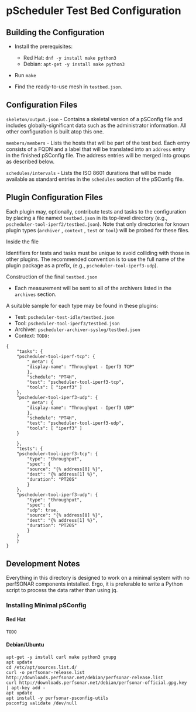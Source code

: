 # pScheduler Test Bed Configuration



## Building the Configuration

 * Install the prerequisites:
   * Red Hat:  `dnf -y install make python3`
   * Debian:  `apt-get -y install make python3`

 * Run `make`

 * Find the ready-to-use mesh in `testbed.json`.


## Configuration Files


`skeleton/output.json` - Contains a skeletal version of a pSConfig
file and includes globally-significant data such as the administrator
information.  All other configuration is built atop this one.

`members/members` - Lists the hosts that will be part of the test bed.
Each entry consists of a FQDN and a label that will be translated into
an `address` entry in the finished pSConfig file.  The address entries
will be merged into groups as described below.

`schedules/intervals` - Lists the ISO 8601 durations that will be made
available as standard entries in the `schedules` section of the
pSConfig file.


## Plugin Configuration Files

Each plugin may, optionally, contribute tests and tasks to the
configuration by placing a file named `testbed.json` in its top-level
directory (e.g., `pscheduler-tool-iperf2/testbed.json`).  Note that
only directories for known plugin types (`archiver` , `context` ,
`test` or `tool`) will be probed for these files.

Inside the file


Identifiers for tests and tasks must be unique to avoid colliding with
those in other plugins.  The recommended convention is to use the full
name of the plugin package as a prefix, (e.g.,
`pscheduler-tool-iperf3-udp`).




Construction of the final `testbed.json` 

 * Each measurement will be sent to all of the archivers listed in the
   `archives` section.

A suitable sample for each type may be found in these plugins:

 * Test:  `pscheduler-test-idle/testbed.json`
 * Tool:  `pscheduler-tool-iperf3/testbed.json`
 * Archiver: `pscheduler-archiver-syslog/testbed.json`
 * Context:  `TODO:`

```
{
    "tasks": {
	"pscheduler-tool-iperf-tcp": {
	    "_meta": {
		"display-name": "Throughput - Iperf3 TCP"
	    },
	    "schedule": "PT4H",
	    "test": "pscheduler-tool-iperf3-tcp",
	    "tools": [ "iperf3" ]
	},
	"pscheduler-tool-iperf3-udp": {
	    "_meta": {
		"display-name": "Throughput - Iperf3 UDP"
	    },
	    "schedule": "PT4H",
	    "test": "pscheduler-tool-iperf3-udp",
	    "tools": [ "iperf3" ]
	}

    },
    "tests": {
	"pscheduler-tool-iperf3-tcp": {
	    "type": "throughput",
	    "spec": {
		"source": "{% address[0] %}",
		"dest": "{% address[1] %}",
		"duration": "PT20S"
	    }
	},
	"pscheduler-tool-iperf3-udp": {
	    "type": "throughput",
	    "spec": {
		"udp": true,
		"source": "{% address[0] %}",
		"dest": "{% address[1] %}",
		"duration": "PT20S"
	    }
	}	
    }
}
```


## Development Notes

Everything in this directory is designed to work on a minimal system
with no perfSONAR components intstalled.  Ergo, it is preferable to
write a Python script to process the data rather than using jq.


### Installing Minimal pSConfig

#### Red Hat

```
TODO
```

#### Debian/Ubuntu

```
apt-get -y install curl make python3 gnupg
apt update
cd /etc/apt/sources.list.d/
curl -o perfsonar-release.list http://downloads.perfsonar.net/debian/perfsonar-release.list
curl http://downloads.perfsonar.net/debian/perfsonar-official.gpg.key | apt-key add -
apt update
apt install -y perfsonar-psconfig-utils
psconfig validate /dev/null
```
